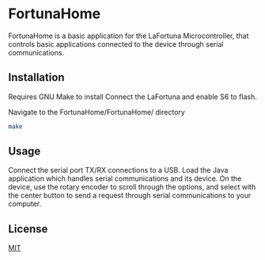 # FortunaHome

FortunaHome is a basic application for the LaFortuna Microcontroller, that controls basic applications connected to the device through serial communications.

## Installation

Requires GNU Make to install
Connect the LaFortuna and enable S6 to flash.

Navigate to the FortunaHome/FortunaHome/ directory
```bash
make
```

## Usage
Connect the serial port TX/RX connections to a USB.
Load the Java application which handles serial communications and its device.
On the device, use the rotary encoder to scroll through the options, and select with the center button to send a request through serial communications to your computer.

## License
[MIT](https://choosealicense.com/licenses/mit/)

